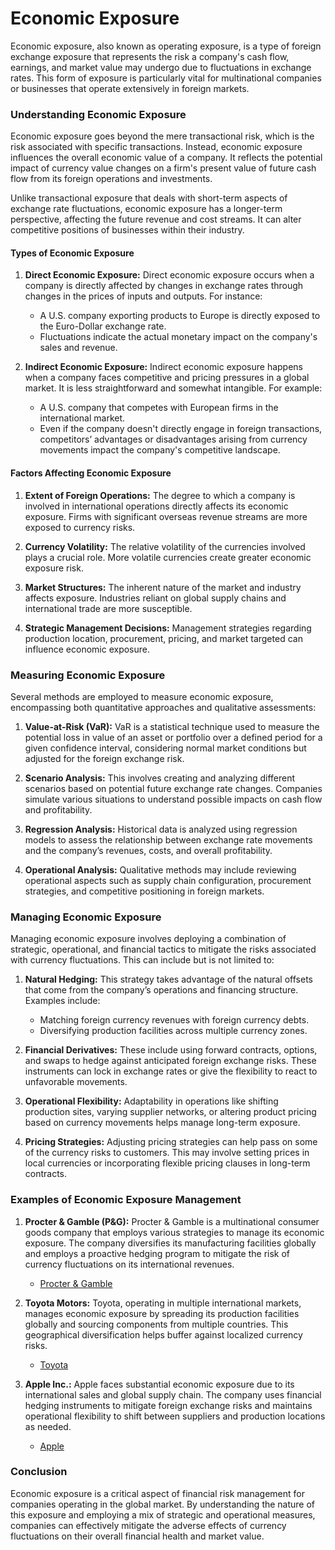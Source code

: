 # Economic Exposure

Economic exposure, also known as operating exposure, is a type of foreign exchange exposure that represents the risk a company's cash flow, earnings, and market value may undergo due to fluctuations in exchange rates. This form of exposure is particularly vital for multinational companies or businesses that operate extensively in foreign markets.

### Understanding Economic Exposure

Economic exposure goes beyond the mere transactional risk, which is the risk associated with specific transactions. Instead, economic exposure influences the overall economic value of a company. It reflects the potential impact of currency value changes on a firm's present value of future cash flow from its foreign operations and investments.

Unlike transactional exposure that deals with short-term aspects of exchange rate fluctuations, economic exposure has a longer-term perspective, affecting the future revenue and cost streams. It can alter competitive positions of businesses within their industry.

#### Types of Economic Exposure

1. **Direct Economic Exposure:**
   Direct economic exposure occurs when a company is directly affected by changes in exchange rates through changes in the prices of inputs and outputs. For instance:
   - A U.S. company exporting products to Europe is directly exposed to the Euro-Dollar exchange rate.
   - Fluctuations indicate the actual monetary impact on the company's sales and revenue.

2. **Indirect Economic Exposure:**
   Indirect economic exposure happens when a company faces competitive and pricing pressures in a global market. It is less straightforward and somewhat intangible. For example:
   - A U.S. company that competes with European firms in the international market.
   - Even if the company doesn't directly engage in foreign transactions, competitors’ advantages or disadvantages arising from currency movements impact the company's competitive landscape.

#### Factors Affecting Economic Exposure

1. **Extent of Foreign Operations:**
   The degree to which a company is involved in international operations directly affects its economic exposure. Firms with significant overseas revenue streams are more exposed to currency risks.

2. **Currency Volatility:**
   The relative volatility of the currencies involved plays a crucial role. More volatile currencies create greater economic exposure risk.

3. **Market Structures:**
   The inherent nature of the market and industry affects exposure. Industries reliant on global supply chains and international trade are more susceptible.

4. **Strategic Management Decisions:**
   Management strategies regarding production location, procurement, pricing, and market targeted can influence economic exposure.

### Measuring Economic Exposure

Several methods are employed to measure economic exposure, encompassing both quantitative approaches and qualitative assessments:

1. **Value-at-Risk (VaR):**
   VaR is a statistical technique used to measure the potential loss in value of an asset or portfolio over a defined period for a given confidence interval, considering normal market conditions but adjusted for the foreign exchange risk.

2. **Scenario Analysis:**
   This involves creating and analyzing different scenarios based on potential future exchange rate changes. Companies simulate various situations to understand possible impacts on cash flow and profitability.

3. **Regression Analysis:**
   Historical data is analyzed using regression models to assess the relationship between exchange rate movements and the company’s revenues, costs, and overall profitability.

4. **Operational Analysis:**
   Qualitative methods may include reviewing operational aspects such as supply chain configuration, procurement strategies, and competitive positioning in foreign markets.

### Managing Economic Exposure

Managing economic exposure involves deploying a combination of strategic, operational, and financial tactics to mitigate the risks associated with currency fluctuations. This can include but is not limited to:

1. **Natural Hedging:**
   This strategy takes advantage of the natural offsets that come from the company’s operations and financing structure. Examples include:
   - Matching foreign currency revenues with foreign currency debts.
   - Diversifying production facilities across multiple currency zones.

2. **Financial Derivatives:**
   These include using forward contracts, options, and swaps to hedge against anticipated foreign exchange risks. These instruments can lock in exchange rates or give the flexibility to react to unfavorable movements.

3. **Operational Flexibility:**
   Adaptability in operations like shifting production sites, varying supplier networks, or altering product pricing based on currency movements helps manage long-term exposure.

4. **Pricing Strategies:**
   Adjusting pricing strategies can help pass on some of the currency risks to customers. This may involve setting prices in local currencies or incorporating flexible pricing clauses in long-term contracts.

### Examples of Economic Exposure Management

1. **Procter & Gamble (P&G):**
   Procter & Gamble is a multinational consumer goods company that employs various strategies to manage its economic exposure. The company diversifies its manufacturing facilities globally and employs a proactive hedging program to mitigate the risk of currency fluctuations on its international revenues.
   - [Procter & Gamble](https://us.pg.com/)

2. **Toyota Motors:**
   Toyota, operating in multiple international markets, manages economic exposure by spreading its production facilities globally and sourcing components from multiple countries. This geographical diversification helps buffer against localized currency risks.
   - [Toyota](https://global.toyota/en/)

3. **Apple Inc.:**
   Apple faces substantial economic exposure due to its international sales and global supply chain. The company uses financial hedging instruments to mitigate foreign exchange risks and maintains operational flexibility to shift between suppliers and production locations as needed.
   - [Apple](https://www.apple.com/)

### Conclusion

Economic exposure is a critical aspect of financial risk management for companies operating in the global market. By understanding the nature of this exposure and employing a mix of strategic and operational measures, companies can effectively mitigate the adverse effects of currency fluctuations on their overall financial health and market value.